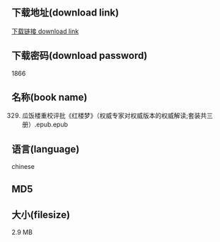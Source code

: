 ## 下载地址(download link)
[下载链接 download link](https://voluble-croquembouche-d321dc.netlify.app/?s=0329.+%E7%93%9C%E9%A5%AD%E6%A5%BC%E9%87%8D%E6%A0%A1%E8%AF%84%E6%89%B9%E3%80%8A%E7%BA%A2%E6%A5%BC%E6%A2%A6%E3%80%8B%EF%BC%88%E6%9D%83%E5%A8%81%E4%B8%93%E5%AE%B6%E5%AF%B9%E6%9D%83%E5%A8%81%E7%89%88%E6%9C%AC%E7%9A%84%E6%9D%83%E5%A8%81%E8%A7%A3%E8%AF%BB%3B%E5%A5%97%E8%A3%85%E5%85%B1%E4%B8%89%E5%86%8C%EF%BC%89.epub)

## 下载密码(download password)
1866

## 名称(book name)
0329. 瓜饭楼重校评批《红楼梦》（权威专家对权威版本的权威解读;套装共三册）.epub.epub

## 语言(language)
chinese

## MD5


## 大小(filesize)
2.9 MB
